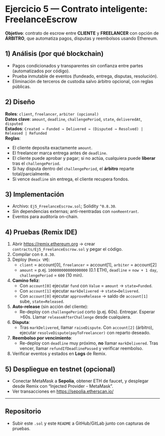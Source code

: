 # Ejercicio 5 — Contrato inteligente: FreelanceEscrow

**Objetivo**: contrato de escrow entre **CLIENTE** y **FREELANCER** con opción de **ÁRBITRO**, que automatiza pagos, disputas y reembolsos usando Ethereum.

## 1) Análisis (por qué blockchain)
- Pagos condicionados y transparentes sin confianza entre partes (automatizados por código).
- Prueba inmutable de eventos (fundeado, entrega, disputas, resolución).
- Eliminación de terceros de custodia salvo árbitro opcional, con reglas públicas.

## 2) Diseño
**Roles**: `client`, `freelancer`, `arbiter (opcional)`  
**Datos clave**: `amount`, `deadline`, `challengePeriod`, `state`, `deliveredAt`, `disputed`  
**Estados**: `Created → Funded → Delivered → (Disputed → Resolved) | Released | Refunded`  
**Reglas**:
- El cliente deposita exactamente `amount`.
- El freelancer marca entrega antes de `deadline`.
- El cliente puede aprobar y pagar; si no actúa, cualquiera puede **liberar** tras el `challengePeriod`.
- Si hay disputa dentro del `challengePeriod`, el **árbitro** reparte total/parcialmente.
- Si vence `deadline` sin entrega, el cliente recupera fondos.

## 3) Implementación
- Archivo: `Ej5_FreelanceEscrow.sol`; Solidity `^0.8.30`.
- Sin dependencias externas; anti-reentradas con `nonReentrant`.
- Eventos para auditoría on-chain.

## 4) Pruebas (Remix IDE)
1. Abrir https://remix.ethereum.org → crear `contracts/Ej5_FreelanceEscrow.sol` y pegar el código.
2. Compilar con `0.8.30`.
3. Deploy (`Remix VM`):
   - `client` = account[0], `freelancer` = account[1], `arbiter` = account[2]
   - `amount` = p.ej. `100000000000000000` (0.1 ETH), `deadline` = `now + 1 day`, `challengePeriod` = `600` (10 min).
4. **Camino feliz**:
   - Con `account[0]` ejecutar `fund` con `Value` = `amount` → `state=Funded`.
   - Con `account[1]` ejecutar `markDelivered` → `state=Delivered`.
   - Con `account[0]` ejecutar `approveRelease` → saldo de `account[1]` sube, `state=Released`.
5. **Auto-release** (sin acción del cliente):
   - Re-deploy con `challengePeriod` corto (p.ej. 60s). Entregar. Esperar >60s. Llamar `releaseAfterChallenge` desde cualquiera.
6. **Disputa**:
   - Tras `markDelivered`, llamar `raiseDispute`. Con `account[2]` (árbitro), ejecutar `resolveDispute(payToFreelancer)` con reparto deseado.
7. **Reembolso por vencimiento**:
   - Re-deploy con `deadline` muy próximo, **no** llamar `markDelivered`. Tras vencer, llamar `refundIfDeadlinePassed` y verificar reembolso.
8. Verificar eventos y estados en **Logs** de Remix.

## 5) Despliegue en testnet (opcional)
- Conectar MetaMask a **Sepolia**, obtener ETH de faucet, y desplegar desde Remix con “Injected Provider - MetaMask”.
- Ver transacciones en https://sepolia.etherscan.io/

---

## Repositorio
- Subir este `.sol` y este `README` a GitHub/GitLab junto con capturas de pruebas.
